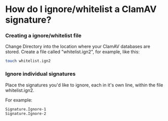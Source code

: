 # How do I ignore/whitelist a ClamAV signature?

### Creating a ignore/whitelist file

Change Directory into the location where your ClamAV databases are stored.  Create a file called "whitelist.ign2", for example, like this:

```bash
touch whitelist.ign2
```

### Ignore individual signatures

Place the signatures you'd like to ignore, each in it's own line, within the file whitelist.ign2.  

For example:

```
Signature.Ignore-1
Signature.Ignore-2
```
